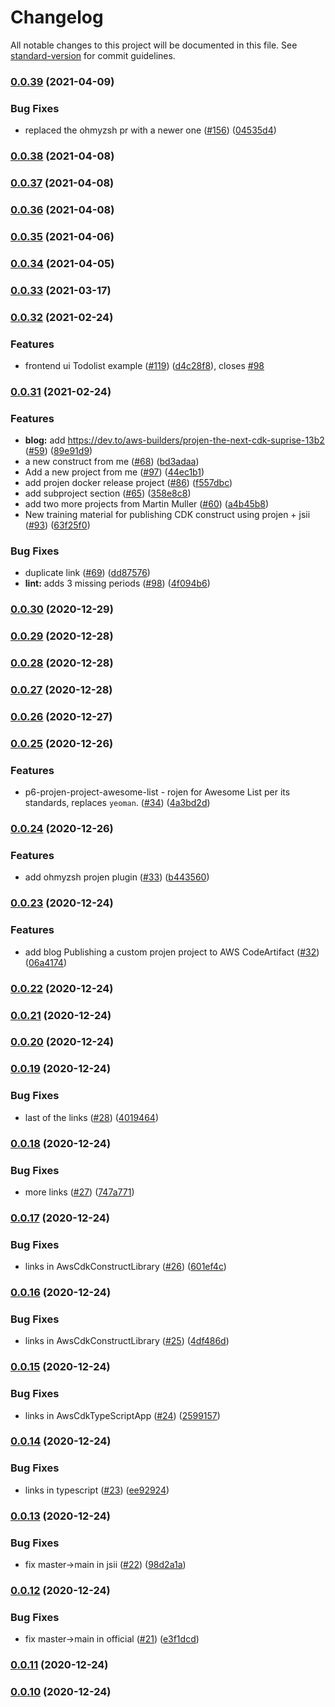 # Changelog

All notable changes to this project will be documented in this file. See [standard-version](https://github.com/conventional-changelog/standard-version) for commit guidelines.

### [0.0.39](https://github.com/p6m7g8/awesome-projen/compare/v0.0.38...v0.0.39) (2021-04-09)


### Bug Fixes

* replaced the ohmyzsh pr with a newer one ([#156](https://github.com/p6m7g8/awesome-projen/issues/156)) ([04535d4](https://github.com/p6m7g8/awesome-projen/commit/04535d4f9587ab4228054cb9b7bf7f402b1fd8b8))

### [0.0.38](https://github.com/p6m7g8/awesome-projen/compare/v0.0.37...v0.0.38) (2021-04-08)

### [0.0.37](https://github.com/p6m7g8/awesome-projen/compare/v0.0.36...v0.0.37) (2021-04-08)

### [0.0.36](https://github.com/p6m7g8/awesome-projen/compare/v0.0.35...v0.0.36) (2021-04-08)

### [0.0.35](https://github.com/p6m7g8/awesome-projen/compare/v0.0.34...v0.0.35) (2021-04-06)

### [0.0.34](https://github.com/p6m7g8/awesome-projen/compare/v0.0.33...v0.0.34) (2021-04-05)

### [0.0.33](https://github.com/p6m7g8/awesome-projen/compare/v0.0.32...v0.0.33) (2021-03-17)

### [0.0.32](https://github.com/p6m7g8/awesome-projen/compare/v0.0.31...v0.0.32) (2021-02-24)


### Features

* frontend ui Todolist example  ([#119](https://github.com/p6m7g8/awesome-projen/issues/119)) ([d4c28f8](https://github.com/p6m7g8/awesome-projen/commit/d4c28f87af3d198719d35a88fb4c5bdf0a8bbf28)), closes [#98](https://github.com/p6m7g8/awesome-projen/issues/98)

### [0.0.31](https://github.com/p6m7g8/awesome-projen/compare/v0.0.30...v0.0.31) (2021-02-24)


### Features

* **blog:** add https://dev.to/aws-builders/projen-the-next-cdk-suprise-13b2 ([#59](https://github.com/p6m7g8/awesome-projen/issues/59)) ([89e91d9](https://github.com/p6m7g8/awesome-projen/commit/89e91d9b40d5fea271e96cfc951a6b000529e27c))
* a new construct from me ([#68](https://github.com/p6m7g8/awesome-projen/issues/68)) ([bd3adaa](https://github.com/p6m7g8/awesome-projen/commit/bd3adaa73178d75aa3d774bc1946710974c4feac))
* Add a new project from me ([#97](https://github.com/p6m7g8/awesome-projen/issues/97)) ([44ec1b1](https://github.com/p6m7g8/awesome-projen/commit/44ec1b1c053beb9d1d8882e56a653b35e7a166a8))
* add projen docker release project ([#86](https://github.com/p6m7g8/awesome-projen/issues/86)) ([f557dbc](https://github.com/p6m7g8/awesome-projen/commit/f557dbc081cb2a17cbeda8ca2f9aa168c6bc592f))
* add subproject section ([#65](https://github.com/p6m7g8/awesome-projen/issues/65)) ([358e8c8](https://github.com/p6m7g8/awesome-projen/commit/358e8c802a669eaf7099e6b97132f675ca03a901))
* add two more projects from Martin Muller ([#60](https://github.com/p6m7g8/awesome-projen/issues/60)) ([a4b45b8](https://github.com/p6m7g8/awesome-projen/commit/a4b45b83b282ecd9dee15f74d19bf93ed3c37820))
* New training material for publishing CDK construct using projen + jsii ([#93](https://github.com/p6m7g8/awesome-projen/issues/93)) ([63f25f0](https://github.com/p6m7g8/awesome-projen/commit/63f25f06127ada6719cbca7ca4e49e1572c1a0fe))


### Bug Fixes

* duplicate link ([#69](https://github.com/p6m7g8/awesome-projen/issues/69)) ([dd87576](https://github.com/p6m7g8/awesome-projen/commit/dd8757662fea341cf1ecdb581c68a029a3d96d11))
* **lint:** adds 3 missing periods ([#98](https://github.com/p6m7g8/awesome-projen/issues/98)) ([4f094b6](https://github.com/p6m7g8/awesome-projen/commit/4f094b6aefd3f8761c53a0b75cee6c6e31843371))

### [0.0.30](https://github.com/p6m7g8/awesome-projen/compare/v0.0.29...v0.0.30) (2020-12-29)

### [0.0.29](https://github.com/p6m7g8/awesome-projen/compare/v0.0.28...v0.0.29) (2020-12-28)

### [0.0.28](https://github.com/p6m7g8/awesome-projen/compare/v0.0.27...v0.0.28) (2020-12-28)

### [0.0.27](https://github.com/p6m7g8/awesome-projen/compare/v0.0.26...v0.0.27) (2020-12-28)

### [0.0.26](https://github.com/p6m7g8/awesome-projen/compare/v0.0.25...v0.0.26) (2020-12-27)

### [0.0.25](https://github.com/p6m7g8/awesome-projen/compare/v0.0.24...v0.0.25) (2020-12-26)


### Features

* p6-projen-project-awesome-list - rojen for Awesome List per its standards, replaces `yeoman`. ([#34](https://github.com/p6m7g8/awesome-projen/issues/34)) ([4a3bd2d](https://github.com/p6m7g8/awesome-projen/commit/4a3bd2dfe6c460e2c919941054b4cf51bafe408d))

### [0.0.24](https://github.com/p6m7g8/awesome-projen/compare/v0.0.23...v0.0.24) (2020-12-26)


### Features

* add ohmyzsh projen plugin ([#33](https://github.com/p6m7g8/awesome-projen/issues/33)) ([b443560](https://github.com/p6m7g8/awesome-projen/commit/b4435609ed2afedf11980be9757c275584be3c35))

### [0.0.23](https://github.com/p6m7g8/awesome-projen/compare/v0.0.22...v0.0.23) (2020-12-24)


### Features

* add blog Publishing a custom projen project to AWS CodeArtifact ([#32](https://github.com/p6m7g8/awesome-projen/issues/32)) ([06a4174](https://github.com/p6m7g8/awesome-projen/commit/06a4174194de4b441436761f7af22dd30b61854c))

### [0.0.22](https://github.com/p6m7g8/awesome-projen/compare/v0.0.21...v0.0.22) (2020-12-24)

### [0.0.21](https://github.com/p6m7g8/awesome-projen/compare/v0.0.20...v0.0.21) (2020-12-24)

### [0.0.20](https://github.com/p6m7g8/awesome-projen/compare/v0.0.19...v0.0.20) (2020-12-24)

### [0.0.19](https://github.com/p6m7g8/awesome-projen/compare/v0.0.18...v0.0.19) (2020-12-24)


### Bug Fixes

* last of the links ([#28](https://github.com/p6m7g8/awesome-projen/issues/28)) ([4019464](https://github.com/p6m7g8/awesome-projen/commit/401946466c8ed41eb6d8e7234b8b6eb3393bb2f9))

### [0.0.18](https://github.com/p6m7g8/awesome-projen/compare/v0.0.17...v0.0.18) (2020-12-24)


### Bug Fixes

* more links ([#27](https://github.com/p6m7g8/awesome-projen/issues/27)) ([747a771](https://github.com/p6m7g8/awesome-projen/commit/747a7716ebd77489cc54caf118852e34182531cf))

### [0.0.17](https://github.com/p6m7g8/awesome-projen/compare/v0.0.16...v0.0.17) (2020-12-24)


### Bug Fixes

* links in AwsCdkConstructLibrary ([#26](https://github.com/p6m7g8/awesome-projen/issues/26)) ([601ef4c](https://github.com/p6m7g8/awesome-projen/commit/601ef4c912c06ed840cc8206377783e1fec2bbdf))

### [0.0.16](https://github.com/p6m7g8/awesome-projen/compare/v0.0.15...v0.0.16) (2020-12-24)


### Bug Fixes

* links in AwsCdkConstructLibrary ([#25](https://github.com/p6m7g8/awesome-projen/issues/25)) ([4df486d](https://github.com/p6m7g8/awesome-projen/commit/4df486de67874b31782e96f900e58e234870234f))

### [0.0.15](https://github.com/p6m7g8/awesome-projen/compare/v0.0.14...v0.0.15) (2020-12-24)


### Bug Fixes

* links in AwsCdkTypeScriptApp ([#24](https://github.com/p6m7g8/awesome-projen/issues/24)) ([2599157](https://github.com/p6m7g8/awesome-projen/commit/259915725cc69f609aae797f4eb38659799e6607))

### [0.0.14](https://github.com/p6m7g8/awesome-projen/compare/v0.0.13...v0.0.14) (2020-12-24)


### Bug Fixes

* links in typescript ([#23](https://github.com/p6m7g8/awesome-projen/issues/23)) ([ee92924](https://github.com/p6m7g8/awesome-projen/commit/ee92924939479fe384aa0640cba0167a1c4c10d0))

### [0.0.13](https://github.com/p6m7g8/awesome-projen/compare/v0.0.12...v0.0.13) (2020-12-24)


### Bug Fixes

* fix master->main in jsii ([#22](https://github.com/p6m7g8/awesome-projen/issues/22)) ([98d2a1a](https://github.com/p6m7g8/awesome-projen/commit/98d2a1a117f266a0031da5c0c9b324e24db59c6f))

### [0.0.12](https://github.com/p6m7g8/awesome-projen/compare/v0.0.11...v0.0.12) (2020-12-24)


### Bug Fixes

* fix master->main in official ([#21](https://github.com/p6m7g8/awesome-projen/issues/21)) ([e3f1dcd](https://github.com/p6m7g8/awesome-projen/commit/e3f1dcd1a20236293a5694f99fc7a041988f0e45))

### [0.0.11](https://github.com/p6m7g8/awesome-projen/compare/v0.0.10...v0.0.11) (2020-12-24)

### [0.0.10](https://github.com/p6m7g8/awesome-projen/compare/v0.0.9...v0.0.10) (2020-12-24)

